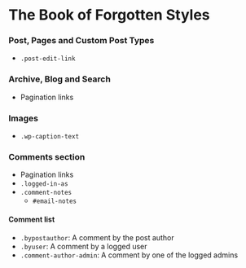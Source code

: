 # The Book of Forgotten Styles

### Post, Pages and Custom Post Types
* `.post-edit-link`

### Archive, Blog and Search
* Pagination links

### Images
* `.wp-caption-text`

### Comments section
* Pagination links
* `.logged-in-as`
* `.comment-notes`
  * `#email-notes` 

#### Comment list
* `.bypostauthor`: A comment by the post author
* `.byuser`: A comment by a logged user
* `.comment-author-admin`: A comment by one of the logged admins

